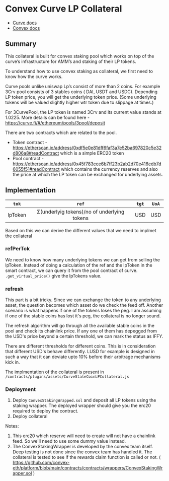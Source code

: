 # Convex Curve LP Collateral

- [Curve docs](https://resources.curve.fi/base-features/understanding-curve)
- [Convex docs](https://docs.convexfinance.com/convexfinance/)

## Summary

This collateral is built for convex staking pool which works on top of the curve’s infrastructure for AMM’s and staking of their LP tokens. 

To understand how to use convex staking as collateral, we first need to know how the curve works. 

Curve pools unlike uniswap Lp’s consist of more than 2 coins. For example 3Crv pool consists of 3 stables coins ( DAI, USDT and USDC). Depending LP token price, you will get the underlying token price. (Some underlying tokens will be valued slightly higher wtr token due to slippage at times.)

For 3CurvePool, the LP token is named 3Crv and its current value stands at 1.0225. More details can be found here - https://curve.fi/#/ethereum/pools/3pool/deposit

There are two contracts which are related to the pool. 
- Token contract - https://etherscan.io/address/0xdf5e0e81dff6faf3a7e52ba697820c5e32d806a8#readContract which is a simple ERC20 token 
- Pool contract - https://etherscan.io/address/0x45f783cce6b7ff23b2ab2d70e416cdb7d6055f51#readContract which contains the currency reserves and also the price at which the LP token can be exchanged for underlying assets. 

## Implementation

|  `tok`  | `ref` | `tgt` | `UoA` |
| :-----: | :---: | :---: | :---: |
| lpToken | Σ(underlyig tokens)/no of underlying tokens  |  USD  |  USD  |

Based on this we can derive the different values that we need to implmet the collateral

### refPerTok

We need to know how many underlying tokens we can get from selling the lpToken. Instead of doing a calculation of the ref and the lpToken in the smart contract, we can query it from the pool contract of curve. `.get_virtual_price()` give the lpTokens value. 

### refresh

This part is a bit tricky. Since we can exchange the token to any underlying asset, the question becomes which asset do we check the feed off. Another scenario is what happens if one of the tokens loses the peg. I am assuming if one of the stable coins has lost it's peg, the collateral is no longer sound. 

The refresh algorithm will go through all the available stable coins in the pool and check its chainlink price. If any one of them has depegged from the USD's price beyond a certain threshold, we can mark the status as IFFY. 

There are different thresholds for different coins. This is in consideration that different USD's behave differently. LUSD for example is designed in such a way that it can deviate upto 10% before their arbitrage mechanisms kick in. 

The implmentation of the collateral is present in `/contracts/plugins/assets/CurveStaleCoinLPCollateral.js`

### Deployment

1) Deploy `ConvexStakingWrapped.sol` and deposit all LP tokens using the staking wrapper. The deployed wrapper should give you the erc20 required to deploy the contract.
2) Deploy collateral

Notes:
1) This erc20 which reserve will need to create will not have a chainlink feed. So we'll need to use some dummy value instead. 
2) The ConvexStakingWrapper is developed by the convex team itself. Deep testing is not done since the convex team has handled it. The collateral is tested to see if the rewards claim function is called or not. ( https://github.com/convex-eth/platform/blob/main/contracts/contracts/wrappers/ConvexStakingWrapper.sol )